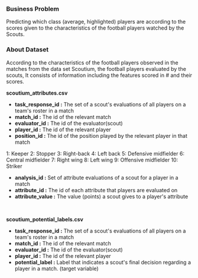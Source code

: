 ### Business Problem
Predicting which class (average, highlighted) players are according to the scores given to the characteristics of the football players watched by the Scouts.

### About Dataset
According to the characteristics of the football players observed in the matches from the data set Scoutium, the football players evaluated by the scouts, It consists of information including the features scored in # and their scores.

**scoutium_attributes.csv**

- **task_response_id :** The set of a scout's evaluations of all players on a team's roster in a match
- **match_id :** The id of the relevant match
- **evaluator_id :** The id of the evaluator(scout)
- **player_id :** The id of the relevant player
- **position_id :** The id of the position played by the relevant player in that match
  
1: Keeper
2: Stopper
3: Right-back
4: Left back
5: Defensive midfielder
6: Central midfielder
7: Right wing
8: Left wing
9: Offensive midfielder
10: Striker

- **analysis_id :** Set of attribute evaluations of a scout for a player in a match
- **attribute_id :** The id of each attribute that players are evaluated on
- **attribute_value :** The value (points) a scout gives to a player's attribute

<br>

**scoutium_potential_labels.csv**

- **task_response_id :** The set of a scout's evaluations of all players on a team's roster in a match
- **match_id :** The id of the relevant match
- **evaluator_id :** The id of the evaluator(scout)
- **player_id :** The id of the relevant player
- **potential_label :** Label that indicates a scout's final decision regarding a player in a match. (target variable)
